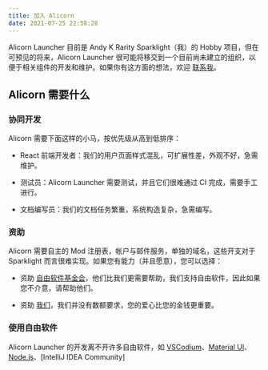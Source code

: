 ```yaml
---
title: 加入 Alicorn
date: 2021-07-25 22:58:28
---
```


Alicorn Launcher 目前是 Andy K Rarity Sparklight（我）的 Hobby 项目，但在可预见的将来，Alicorn Launcher 很可能将移交到一个目前尚未建立的组织，以便于相关组件的开发和维护。如果你有这方面的想法，欢迎 [联系我](mailto:thatrarityeg@hotmail.com)。

## Alicorn 需要什么

### 协同开发

Alicorn 需要下面这样的小马，按优先级从高到低排序：

- React 前端开发者：我们的用户页面样式混乱，可扩展性差，外观不好，急需维护。

- 测试员：Alicorn Launcher 需要测试，并且它们很难通过 CI 完成，需要手工进行。

- 文档编写员：我们的文档任务繁重，系统构造复杂，急需编写。

### 资助

Alicorn 需要自主的 Mod 注册表，帐户与邮件服务，单独的域名，这些开支对于 Sparklight 而言很难实现。如果您有能力（并且愿意），您可以选择：

- 资助 [自由软件基金会](https://my.fsf.org/donate)，他们比我们更需要帮助，我们支持自由软件，因此如果您不介意，请帮助他们。

- 资助 [我们](http://afdian.net/@rarityegmc)，我们并没有数额要求，您的爱心比您的金钱更重要。

### 使用自由软件

Alicorn Launcher 的开发离不开许多自由软件，如 [VSCodium](https://vscodium.com)、[Material UI](https://material-ui.com)、[Node.js](https://nodejs.org)、[IntelliJ IDEA Community]
